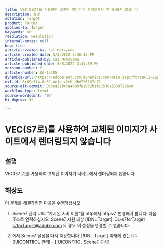 ```yaml
---
title: VEC(S7로)를 사용하여 교체된 이미지가 사이트에서 렌더링되지 않습니다
description: 설명
solution: Target
product: Target
applies-to: Target
keywords: KCS
resolution: Resolution
internal-notes: null
bug: true
article-created-by: Kai Motoyama
article-created-date: 5/5/2022 3:36:33 PM
article-published-by: Kai Motoyama
article-published-date: 5/5/2022 3:41:59 PM
version-number: 2
article-number: KA-16305
dynamics-url: https://adobe-ent.crm.dynamics.com/main.aspx?forceUCI=1&pagetype=entityrecord&etn=knowledgearticle&id=f64e2e21-89cc-ec11-a7b5-6045bd00d995
exl-id: 6c65a374-6c60-4e1e-a2cb-dbd726167c25
source-git-commit: 0c3e421beca46d9fe1952b1f98538a50697216a0
workflow-type: tm+mt
source-wordcount: '93'
ht-degree: 3%

---
```


# VEC(S7로)를 사용하여 교체된 이미지가 사이트에서 렌더링되지 않습니다

## 설명


VEC(S7로)를 사용하여 교체된 이미지가 사이트에서 렌더링되지 않습니다.


## 해상도


이 문제를 해결하려면 다음을 수행하십시오.

1. Scene7 관리 UI의 &quot;게시된 서버 이름&quot;을 http에서 https로 변경해야 합니다. 다음 주소로 연락하십시오. Scene7 지원 대상 [!DNL Target]: DL-s7forTarget [s7forTarget@adobe.com](mailto:s7forTarget@adobe.com) 의 경우 이 설정을 변경할 수 없습니다.

2. 에서 Scene7 설정을 다시 저장합니다. [!DNL Target] 아래에 있는 UI: [!UICONTROL 관리] - [!UICONTROL Scene7 구성]

